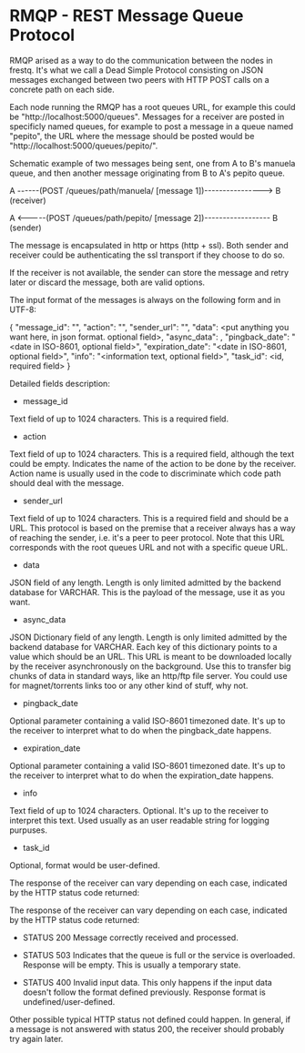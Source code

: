 <!--
SPDX-FileCopyrightText: 2014-2021 Agora Voting SL <contact@nvotes.com>

SPDX-License-Identifier: AGPL-3.0-only
-->

RMQP - REST Message Queue Protocol
==================================

RMQP arised as a way to do the communication between the nodes in frestq. It's
what we call a Dead Simple Protocol consisting on JSON messages exchanged
between two peers with HTTP POST calls on a concrete path on each side.

Each node running the RMQP has a root queues URL, for example this could be
"http://localhost:5000/queues". Messages for a receiver are posted in specificly
named queues, for example to post a message in a queue named "pepito", the
URL where the message should be posted would be
"http://localhost:5000/queues/pepito/".

Schematic example of two messages being sent, one from A to B's manuela queue,
and then another message originating from B to A's pepito queue.

A ------(POST /queues/path/manuela/ [message 1])----------------> B (receiver)


A <-----(POST /queues/path/pepito/ [message 2])------------------ B (sender)

The message is encapsulated in http or https (http + ssl). Both sender and
receiver could be authenticating the ssl transport if they choose to do so.

If the receiver is not available, the sender can store the message and retry
later or discard the message, both are valid options.

The input format of the messages is always on the following form and in UTF-8:

{
    "message_id": "<unique id of the message. required field>",
    "action": "<action text of the message. required field>",
    "sender_url": "<URL where the receiver can send messages to. required field>",
    "data": <put anything you want here, in json format. optional field>,
    "async_data": <see below information about async data. optional field>,
    "pingback_date": "<date in ISO-8601, optional field>",
    "expiration_date": "<date in ISO-8601, optional field>",
    "info": "<information text, optional field>",
    "task_id": <id, required field>
}

Detailed fields description:

* message_id

 Text field of up to 1024 characters. This is a required field.

* action

 Text field of up to 1024 characters. This is a required field, although the
 text could be empty. Indicates the name of the action to be done by the
 receiver. Action name is usually used in the code to discriminate which code
 path should deal with the message.

* sender_url

 Text field of up to 1024 characters. This is a required field and should be a
 URL. This protocol is based on the premise that a receiver always has a way
 of reaching the sender, i.e. it's a peer to peer protocol. Note that this URL
 corresponds with the root queues URL and not with a specific queue URL.

* data

 JSON field of any length. Length is only limited admitted by the backend
 database for VARCHAR. This is the payload of the message, use it as you
 want.

* async_data

 JSON Dictionary field of any length. Length is only limited admitted by the
 backend database for VARCHAR. Each key of this dictionary points to a
 value which should be an URL. This URL is meant to be downloaded locally by the
 receiver asynchronously on the background. Use this to transfer big chunks of
 data in standard ways, like an http/ftp file server. You could use for
 magnet/torrents links too or any other kind of stuff, why not.

* pingback_date

 Optional parameter containing a valid ISO-8601 timezoned date. It's up to the
 receiver to interpret what to do when the pingback_date happens.

* expiration_date

 Optional parameter containing a valid ISO-8601 timezoned date. It's up to the
 receiver to interpret what to do when the expiration_date happens.

* info

 Text field of up to 1024 characters. Optional. It's up to the receiver to
 interpret this text. Used usually as an user readable string for logging
 purpuses.


* task_id

 Optional, format would be user-defined.



The response of the receiver can vary depending on each case, indicated by the
HTTP status code returned:

The response of the receiver can vary depending on each case, indicated by the
HTTP status code returned:

* STATUS 200
 Message correctly received and processed.

* STATUS 503
 Indicates that the queue is full or the service is overloaded. Response will be
 empty. This is usually a temporary state.

* STATUS 400
 Invalid input data. This only happens if the input data doesn't follow the
 format defined previously. Response format is undefined/user-defined.

Other possible typical HTTP status not defined could happen. In general, if a
message is not answered with status 200, the receiver should probably try again
later.
